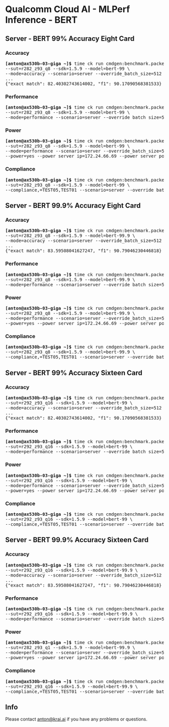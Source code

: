# Qualcomm Cloud AI - MLPerf Inference - BERT

<a name="submit_bert_99_r282_z93_q8_server"></a>
## Server - BERT 99% Accuracy Eight Card

<a name="submit_bert_99_r282_z93_q8_server_accuracy"></a>
### Accuracy

<pre>
<b>[anton@ax530b-03-giga ~]&dollar;</b> time ck run cmdgen:benchmark.packed-bert.qaic-loadgen --verbose \
--sut=r282_z93_q8 --sdk=1.5.9 --model=bert-99 \
--mode=accuracy --scenario=server --override_batch_size=512 --target_qps=300
...
{"exact_match": 82.40302743614002, "f1": 90.17090568381533}
</pre>

<a name="submit_bert_99_r282_z93_q8_server_performance"></a>
### Performance

<pre>
<b>[anton@ax530b-03-giga ~]&dollar;</b> time ck run cmdgen:benchmark.packed-bert.qaic-loadgen --verbose \
--sut=r282_z93_q8 --sdk=1.5.9 --model=bert-99 \
--mode=performance --scenario=server --override_batch_size=512 --target_qps=300
</pre>

<a name="submit_bert_99_r282_z93_q8_server_power"></a>
### Power

<pre>
<b>[anton@ax530b-03-giga ~]&dollar;</b> time ck run cmdgen:benchmark.packed-bert.qaic-loadgen --verbose \
--sut=r282_z93_q8 --sdk=1.5.9 --model=bert-99 \
--mode=performance --scenario=server --override_batch_size=512 --target_qps=300 \
--power=yes --power_server_ip=172.24.66.69 --power_server_port=4951 --sleep_before_ck_benchmark_sec=90
</pre>

<a name="submit_bert_99_r282_z93_q8_server_compliance"></a>
### Compliance

<pre>
<b>[anton@ax530b-03-giga ~]&dollar;</b> time ck run cmdgen:benchmark.packed-bert.qaic-loadgen --verbose \
--sut=r282_z93_q8 --sdk=1.5.9 --model=bert-99 \
--compliance,=TEST05,TEST01 --scenario=server --override_batch_size=512 --target_qps=300
</pre>


<a name="submit_bert_999_r282_z93_q8_server"></a>
## Server - BERT 99.9% Accuracy Eight Card

<a name="submit_bert_999_r282_z93_q8_server_accuracy"></a>
### Accuracy

<pre>
<b>[anton@ax530b-03-giga ~]&dollar;</b> time ck run cmdgen:benchmark.packed-bert.qaic-loadgen --verbose \
--sut=r282_z93_q8 --sdk=1.5.9 --model=bert-99.9 \
--mode=accuracy --scenario=server --override_batch_size=512 --target_qps=300
...
{"exact_match": 83.59508041627247, "f1": 90.79046230446818}
</pre>

<a name="submit_bert_999_r282_z93_q8_server_performance"></a>
### Performance

<pre>
<b>[anton@ax530b-03-giga ~]&dollar;</b> time ck run cmdgen:benchmark.packed-bert.qaic-loadgen --verbose \
--sut=r282_z93_q8 --sdk=1.5.9 --model=bert-99.9 \
--mode=performance --scenario=server --override_batch_size=512 --target_qps=300
</pre>

<a name="submit_bert_999_r282_z93_q8_server_power"></a>
### Power

<pre>
<b>[anton@ax530b-03-giga ~]&dollar;</b> time ck run cmdgen:benchmark.packed-bert.qaic-loadgen --verbose \
--sut=r282_z93_q8 --sdk=1.5.9 --model=bert-99.9 \
--mode=performance --scenario=server --override_batch_size=512 --target_qps=300 \
--power=yes --power_server_ip=172.24.66.69 --power_server_port=4951 --sleep_before_ck_benchmark_sec=90
</pre>

<a name="submit_bert_999_r282_z93_q8_server_compliance"></a>
### Compliance

<pre>
<b>[anton@ax530b-03-giga ~]&dollar;</b> time ck run cmdgen:benchmark.packed-bert.qaic-loadgen --verbose \
--sut=r282_z93_q8 --sdk=1.5.9 --model=bert-99.9 \
--compliance,=TEST05,TEST01 --scenario=server --override_batch_size=512 --target_qps=300
</pre>


<a name="submit_bert_99_r292_z93_q16_server"></a>
## Server - BERT 99% Accuracy Sixteen Card

<a name="submit_bert_99_r292_z93_q16_server_accuracy"></a>
### Accuracy

<pre>
<b>[anton@ax530b-03-giga ~]&dollar;</b> time ck run cmdgen:benchmark.packed-bert.qaic-loadgen --verbose \
--sut=r292_z93_q16 --sdk=1.5.9 --model=bert-99 \
--mode=accuracy --scenario=server --override_batch_size=512 --target_qps=300
...
{"exact_match": 82.40302743614002, "f1": 90.17090568381533}
</pre>

<a name="submit_bert_99_r292_z93_q16_server_performance"></a>
### Performance

<pre>
<b>[anton@ax530b-03-giga ~]&dollar;</b> time ck run cmdgen:benchmark.packed-bert.qaic-loadgen --verbose \
--sut=r292_z93_q16 --sdk=1.5.9 --model=bert-99 \
--mode=performance --scenario=server --override_batch_size=512 --target_qps=300
</pre>

<a name="submit_bert_99_r292_z93_q16_server_power"></a>
### Power

<pre>
<b>[anton@ax530b-03-giga ~]&dollar;</b> time ck run cmdgen:benchmark.packed-bert.qaic-loadgen --verbose \
--sut=r292_z93_q16 --sdk=1.5.9 --model=bert-99 \
--mode=performance --scenario=server --override_batch_size=512 --target_qps=300 \
--power=yes --power_server_ip=172.24.66.69 --power_server_port=4951 --sleep_before_ck_benchmark_sec=90
</pre>

<a name="submit_bert_99_r292_z93_q16_server_compliance"></a>
### Compliance

<pre>
<b>[anton@ax530b-03-giga ~]&dollar;</b> time ck run cmdgen:benchmark.packed-bert.qaic-loadgen --verbose \
--sut=r292_z93_q16 --sdk=1.5.9 --model=bert-99 \
--compliance,=TEST05,TEST01 --scenario=server --override_batch_size=512 --target_qps=300
</pre>


<a name="submit_bert_999_r292_z93_q16_server"></a>
## Server - BERT 99.9% Accuracy Sixteen Card

<a name="submit_bert_999_r292_z93_q16_server_accuracy"></a>
### Accuracy

<pre>
<b>[anton@ax530b-03-giga ~]&dollar;</b> time ck run cmdgen:benchmark.packed-bert.qaic-loadgen --verbose \
--sut=r292_z93_q16 --sdk=1.5.9 --model=bert-99.9 \
--mode=accuracy --scenario=server --override_batch_size=512 --target_qps=300
...
{"exact_match": 83.59508041627247, "f1": 90.79046230446818}
</pre>

<a name="submit_bert_999_r292_z93_q16_server_performance"></a>
### Performance

<pre>
<b>[anton@ax530b-03-giga ~]&dollar;</b> time ck run cmdgen:benchmark.packed-bert.qaic-loadgen --verbose \
--sut=r292_z93_q16 --sdk=1.5.9 --model=bert-99.9 \
--mode=performance --scenario=server --override_batch_size=512 --target_qps=300
</pre>

<a name="submit_bert_999_r292_z93_q16_server_power"></a>
### Power

<pre>
<b>[anton@ax530b-03-giga ~]&dollar;</b> time ck run cmdgen:benchmark.packed-bert.qaic-loadgen --verbose \
--sut=r282_z93_q1 --sdk=1.5.9 --model=bert-99.9 \
--mode=performance --scenario=server --override_batch_size=512 --target_qps=300 \
--power=yes --power_server_ip=172.24.66.69 --power_server_port=4951 --sleep_before_ck_benchmark_sec=90
</pre>

<a name="submit_bert_999_r292_z93_q16_server_compliance"></a>
### Compliance

<pre>
<b>[anton@ax530b-03-giga ~]&dollar;</b> time ck run cmdgen:benchmark.packed-bert.qaic-loadgen --verbose \
--sut=r292_z93_q16 --sdk=1.5.9 --model=bert-99.9 \
--compliance,=TEST05,TEST01 --scenario=server --override_batch_size=512 --target_qps=300
</pre>


## Info

Please contact anton@krai.ai if you have any problems or questions.
